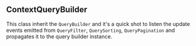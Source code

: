 ## ContextQueryBuilder

This class inherit the `QueryBuilder` and it's a quick shot to listen the update events emitted from `QueryFilter`, `QuerySorting`, `QueryPagination` and propagates it to the query builder instance.